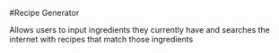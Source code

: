 #Recipe Generator

Allows users to input ingredients they currently have and searches the internet with recipes that match those ingredients
